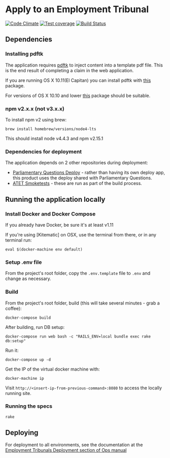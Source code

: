 # Apply to an Employment Tribunal

[![Code Climate](https://codeclimate.com/github/ministryofjustice/atet.png)](https://codeclimate.com/github/ministryofjustice/atet)
[![Test coverage](https://codeclimate.com/github/ministryofjustice/atet/coverage.png)](https://codeclimate.com/github/ministryofjustice/atet)
[![Build Status](https://travis-ci.org/ministryofjustice/atet.svg?branch=master)](https://travis-ci.org/ministryofjustice/atet)

## Dependencies

### Installing pdftk

The application requires [pdftk](https://www.pdflabs.com/tools/pdftk-server/) to inject content into a template pdf file. This is the end result of completing a claim in the web application.

If you are running OS X 10.11(El Capitan) you can install pdftk with [this](https://www.pdflabs.com/tools/pdftk-the-pdf-toolkit/pdftk_server-2.02-mac_osx-10.11-setup.pkg) package.

For versions of OS X 10.10 and lower [this](https://www.pdflabs.com/tools/pdftk-the-pdf-toolkit/pdftk_server-2.02-mac_osx-10.6-setup.pkg) package should be suitable.

### npm v2.x.x (not v3.x.x)

To install npm v2 using brew:
```
brew install homebrew/versions/node4-lts
```
This should install node v4.4.3 and npm v2.15.1

### Dependencies for deployment

The application depends on 2 other repositories during deployment:

* [Parliamentary Questions Deploy](https://github.com/ministryofjustice/parliamentary-questions-deploy) - rather than having its own deploy app, this product uses the deploy shared with Parliamentary Questions.
* [ATET Smoketests](https://github.com/ministryofjustice/atet-smoketests) - these are run as part of the build process.



## Running the application locally

### Install Docker and Docker Compose
If you already have Docker, be sure it's at least v1.11

If you're using [Kitematic] on OSX, use the terminal from there, or in any terminal run:

    eval $(docker-machine env default)

### Setup .env file
From the project's root folder, copy the `.env.template` file to `.env` and change as necessary.

### Build
From the project's root folder, build (this will take several minutes - grab a coffee):

    docker-compose build

After building, run DB setup:

    docker-compose run web bash -c "RAILS_ENV=local bundle exec rake db:setup"

Run it:

    docker-compose up -d

Get the IP of the virtual docker machine with:

    docker-machine ip

Visit `http://<insert-ip-from-previous-command>:8080` to access the locally running site.


### Running the specs

```bash
rake
```

## Deploying

For deployment to all environments, see the documentation at the [Employment Tribunals Deployment section of Ops manual](https://opsmanual.dsd.io/run_books/employmenttribunals.html#deployment)
